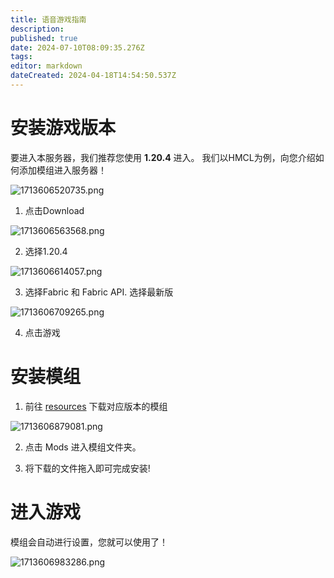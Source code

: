 ```yaml
---
title: 语音游戏指南
description: 
published: true
date: 2024-07-10T08:09:35.276Z
tags: 
editor: markdown
dateCreated: 2024-04-18T14:54:50.537Z
---
```


# 安装游戏版本
要进入本服务器，我们推荐您使用 **1.20.4** 进入。
我们以HMCL为例，向您介绍如何添加模组进入服务器！

![1713606520735.png](http://photo.shbsme.top/i/2024/04/20/66238f7e4e012.png)

1. 点击Download

![1713606563568.png](http://photo.shbsme.top/i/2024/04/20/66238fa89750c.png)

2. 选择1.20.4

![1713606614057.png](http://photo.shbsme.top/i/2024/04/20/66238fda5e30e.png)

3. 选择Fabric 和 Fabric API. 选择最新版

![1713606709265.png](http://photo.shbsme.top/i/2024/04/20/6623903aa3e3f.png)

4. 点击游戏

# 安装模组
1. 前往 [resources](/resources) 下载对应版本的模组

![1713606879081.png](http://photo.shbsme.top/i/2024/04/20/662390e3be0f4.png)

2. 点击 Mods 进入模组文件夹。

3. 将下载的文件拖入即可完成安装!

# 进入游戏
模组会自动进行设置，您就可以使用了！

![1713606983286.png](http://photo.shbsme.top/i/2024/04/20/6623914b53b66.png)
